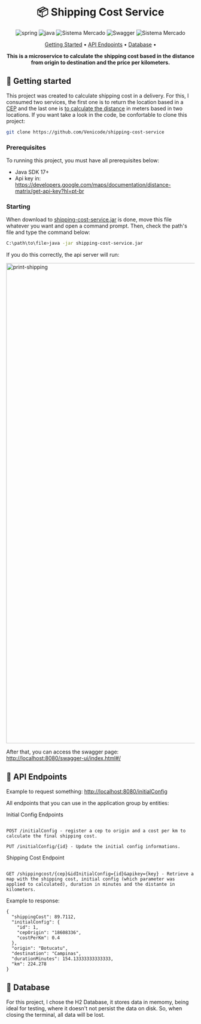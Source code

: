 [SPRING_BADGE]: https://img.shields.io/badge/spring-%236DB33F.svg?style=for-the-badge&logo=spring&logoColor=white
[JAVA_BADGE]:https://img.shields.io/badge/java-%23ED8B00.svg?style=for-the-badge&logo=openjdk&logoColor=white
<h1 align="center" style="font-weight: bold;">📦 Shipping Cost Service</h1>
<div align="center">
  
![spring][SPRING_BADGE]
![java][JAVA_BADGE]
<img src="https://img.shields.io/badge/H2 Database-darkblue?style=for-the-badge&logo=java" alt="Sistema Mercado">
![Swagger](https://img.shields.io/badge/-Swagger-%23Clojure?style=for-the-badge&logo=swagger&logoColor=white)
 <img src="https://img.shields.io/badge/Version 1.0-gray?style=for-the-badge&logo=java" alt="Sistema Mercado">
</div>
<p align="center">
 <a href="#started">Getting Started</a> • 
  <a href="#routes">API Endpoints</a> •
 <a href="#database">Database</a> •
</p>
<p align="center">
  <b>This is a microservice to calculate the shipping cost based in the distance from origin to destination and the price per kilometers.</b>
</p>
<h2 id="started">🚀 Getting started</h2>
<p>This project was created to calculate shipping cost in a delivery. For this, I consumed two services, the first one is to return the location based in a <a href="https://viacep.com.br/">CEP</a> 
  and the last one is <a href="https://developers.google.com/maps/documentation/distance-matrix?hl=pt-br">to calculate the distance</a> in meters based in two locations. If you want take a look in the code, be confortable to clone this project: </p>

```bash
git clone https://github.com/Venicode/shipping-cost-service
```

<h3>Prerequisites</h3>

<p>To running this project, you must have all prerequisites below:</p>

- Java SDK 17+
- Api key in: <a href="https://developers.google.com/maps/documentation/distance-matrix/get-api-key?hl=pt-br">https://developers.google.com/maps/documentation/distance-matrix/get-api-key?hl=pt-br</a>

<h3>Starting</h3>

<p>When download to <a href="https://drive.google.com/drive/folders/1oRa05HKkIrUwt0F4cmzI8ywFD93VaWTs?usp=sharing">shipping-cost-service.jar</a> is done, move this file whatever you want and open a command prompt. Then, check the path's file and type the command below:</p>

```bash
C:\path\to\file>java -jar shipping-cost-service.jar
```
<p>If you do this correctly, the api server will run: </p>

<img width="1284" alt="print-shipping" src="https://github.com/Venicode/shipping-cost-service/assets/44931124/370d4b12-dc5e-460c-ba63-9cef201af063">

<p>After that, you can access the swagger page: <a href="http://localhost:8080/swagger-ui/index.html#/">http://localhost:8080/swagger-ui/index.html#/</a></p>

<h2 id="routes">📍 API Endpoints</h2>

<p>Example to request something: <a href="http://localhost:8080/initialConfig">http://localhost:8080/initialConfig</a></p>
<p>All endpoints that you can use in the application group by entities:</p>

<p>Initial Config Endpoints</p>

```

POST /initialConfig - register a cep to origin and a cost per km to calculate the final shipping cost.

PUT /initialConfig/{id} - Update the initial config informations.

```

<p>Shipping Cost Endpoint</p>

```

GET /shippingcost/{cep}&idInitialConfig={id}&apikey={key} - Retrieve a map with the shipping cost, initial config (which parameter was applied to calculated), duration in minutes and the distante in kilometers.

```

<p>Example to response: </p>

```
{
  "shippingCost": 89.7112,
  "initialConfig": {
    "id": 1,
    "cepOrigin": "18608336",
    "costPerKm": 0.4
  },
  "origin": "Botucatu",
  "destination": "Campinas",
  "durationMinutes": 154.13333333333333,
  "km": 224.278
}
```

<h2 id="database">📝 Database</h2>

<p>For this project, I chose the H2 Database, it stores data in memomy, being ideal for testing, where it doesn't not persist the data on disk. So, when closing the terminal, all data will be lost.</p>
